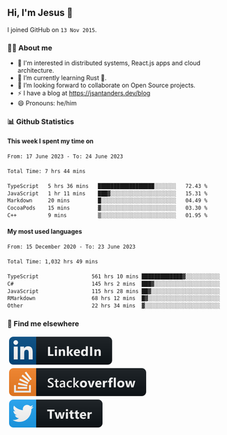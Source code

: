 ## Hi, I'm Jesus 👋

I joined GitHub on `13 Nov 2015`.

<!-- Talking about you -->

### 👨‍💻 About me

- 👦 I'm interested in distributed systems, React.js apps and cloud architecture.
- 🌱 I’m currently learning Rust 🦀.
- 👯 I’m looking forward to collaborate on Open Source projects.
- ⚡️ I have a blog at <https://jsantanders.dev/blog>
- 😄 Pronouns: he/him

### 📊 Github Statistics

#### This week I spent my time on

<!--START_SECTION:weekly-->

```txt
From: 17 June 2023 - To: 24 June 2023

Total Time: 7 hrs 44 mins

TypeScript   5 hrs 36 mins   ██████████████████░░░░░░░   72.43 %
JavaScript   1 hr 11 mins    ███▓░░░░░░░░░░░░░░░░░░░░░   15.31 %
Markdown     20 mins         █░░░░░░░░░░░░░░░░░░░░░░░░   04.49 %
CocoaPods    15 mins         ▓░░░░░░░░░░░░░░░░░░░░░░░░   03.30 %
C++          9 mins          ▒░░░░░░░░░░░░░░░░░░░░░░░░   01.95 %
```

<!--END_SECTION:weekly-->

#### My most used languages

<!--START_SECTION:alltime-->

```txt
From: 15 December 2020 - To: 23 June 2023

Total Time: 1,032 hrs 49 mins

TypeScript                 561 hrs 10 mins █████████████▓░░░░░░░░░░░   54.33 %
C#                         145 hrs 2 mins  ███▓░░░░░░░░░░░░░░░░░░░░░   14.04 %
JavaScript                 115 hrs 28 mins ██▓░░░░░░░░░░░░░░░░░░░░░░   11.18 %
RMarkdown                  68 hrs 12 mins  █▓░░░░░░░░░░░░░░░░░░░░░░░   06.60 %
Other                      22 hrs 34 mins  ▓░░░░░░░░░░░░░░░░░░░░░░░░   02.19 %
```

<!--END_SECTION:alltime-->

### 📢 Find me elsewhere

<p>
  <a target="_blank" href="https://linkedin.com/in/jsantanders">
    <img src="https://github.com/jsantanders/jsantanders/blob/master/img/linkedin.svg" alt="LinkedIn" style="vertical-align:top; margin:4px">
  </a>
  
  <a target="_blank" href="https://stackoverflow.com/users/7318331/jesus-santander">
    <img src="https://github.com/jsantanders/jsantanders/blob/master/img/stackoverflow.svg" alt="StackOverflow" style="vertical-align:top; margin:4px">
  </a>
  
  <a target="_blank" href="http://twitter.com/jsantanders">
    <img src="https://github.com/jsantanders/jsantanders/blob/master/img/twitter.svg" alt="Twitter" style="vertical-align:top; margin:4px">
  </a>
</p>
